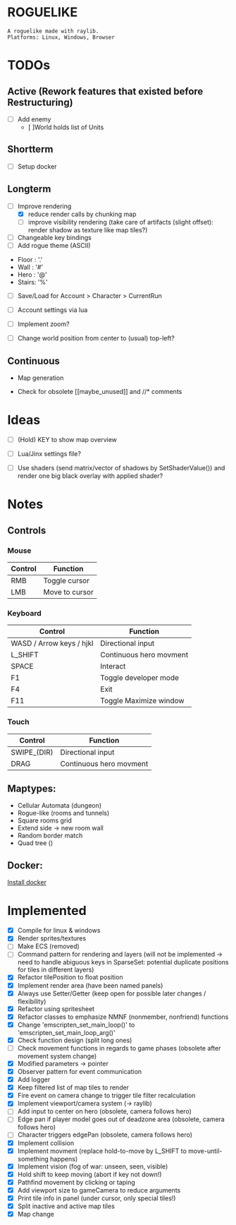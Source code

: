 # ROGUELIKE
    A roguelike made with raylib.
    Platforms: Linux, Windows, Browser


# TODOs
## Active (Rework features that existed before Restructuring)
- [ ] Add enemy
    - [ ]World holds list of Units


## Shortterm
- [ ] Setup docker


## Longterm
- [ ] Improve rendering 
  - [x] reduce render calls by chunking map
  - [ ] improve visibility rendering (take care of artifacts (slight offset): render shadow as texture like map tiles?)
- [ ] Changeable key bindings
- [ ] Add rogue theme (ASCII)
- Floor : '.'
- Wall  : '#'
- Hero  : '@'
- Stairs: '%'
- [ ] Save/Load for Account > Character > CurrentRun
- [ ] Account settings via lua
- [ ] Implement zoom?
- [ ] Change world position from center to (usual) top-left?


## Continuous
- Map generation

- Check for obsolete [[maybe_unused]] and //* comments


# Ideas
- [ ] (Hold) KEY to show map overview
- [ ] Lua/Jinx settings file?
- [ ] Use shaders (send matrix/vector of shadows by SetShaderValue()) and render one big black overlay with applied shader?


# Notes

## Controls

### Mouse
| Control | Function       |
| ------- | -------------- |
| RMB     | Toggle cursor  |
| LMB     | Move to cursor |


### Keyboard
| Control                  | Function                |
| ------------------------ | ----------------------- |
| WASD / Arrow keys / hjkl | Directional input       |
| L_SHIFT                  | Continuous hero movment |
| SPACE                    | Interact                |
| F1                       | Toggle developer mode   |
| F4                       | Exit                    |
| F11                      | Toggle Maximize window  |


### Touch
| Control     | Function                |
| ----------- | ----------------------- |
| SWIPE_(DIR) | Directional input       |
| DRAG        | Continuous hero movment |

## Maptypes:
- Cellular Automata (dungeon)
- Rogue-like (rooms and tunnels)
- Square rooms grid
- Extend side -> new room wall
- Random border match
- Quad tree ()

## Docker:
[Install docker](https://itsfoss.com/install-docker-arch-linux/)

# Implemented
- [x] Compile for linux & windows
- [x] Render sprites/textures
- [ ] Make ECS (removed)
- [ ] Command pattern for rendering and layers (will not be implemented -> need to handle abiguous keys in SparseSet: potential duplicate positions for tiles in different layers)
- [x] Refactor tilePosition to float position
- [x] Implement render area (have been named panels)
- [x] Always use Setter/Getter (keep open for possible later changes / flexibility)
- [x] Refactor using spritesheet
- [x] Refactor classes to emphasize NMNF (nonmember, nonfriend) functions
- [x] Change 'emscripten_set_main_loop()' to 'emscripten_set_main_loop_arg()'
- [x] Check function design (split long ones)
- [ ] Check movement functions in regards to game phases (obsolete after movement system change)
- [x] Modified parameters -> pointer
- [x] Observer pattern for event communication
- [x] Add logger
- [x] Keep filtered list of map tiles to render
- [x] Fire event on camera change to trigger tile filter recalculation
- [x] Implement viewport/camera system (-> raylib)
- [ ] Add input to center on hero (obsolete, camera follows hero)
- [ ] Edge pan if player model goes out of deadzone area (obsolete, camera follows hero)
- [ ] Character triggers edgePan (obsolete, camera follows hero)
- [x] Implement collision
- [x] Implement movment (replace hold-to-move by L_SHIFT to move-until-something happens)
- [x] Implement vision (fog of war: unseen, seen, visible)
- [x] Hold shift to keep moving (abort if key not down!)
- [x] Pathfind movement by clicking or taping
- [x] Add viewport size to gameCamera to reduce arguments
- [x] Print tile info in panel (under cursor, only special tiles!)
- [x] Split inactive and active map tiles
- [x] Map change
